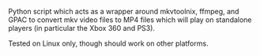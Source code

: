 Python script which acts as a wrapper around mkvtoolnix, ffmpeg, and GPAC to convert mkv video files to MP4 files which will play on standalone players (in particular the Xbox 360 and PS3).

Tested on Linux only, though should work on other platforms.